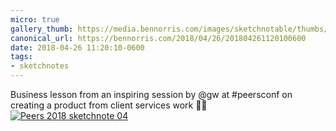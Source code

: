 ```yaml
---
micro: true
gallery_thumb: https://media.bennorris.com/images/sketchnotable/thumbs/peers-2018-sketchnote-04.jpg
canonical_url: https://bennorris.com/2018/04/26/201804261120100600
date: 2018-04-26 11:20:10-0600
tags:
- sketchnotes
---
```


Business lesson from an inspiring session by @gw at #peersconf on creating a product from client services work ✍🏼 [![Peers 2018 sketchnote 04](https://media.bennorris.com/images/sketchnotable/peers-2018/peers-2018-sketchnote-04.jpg)](https://media.bennorris.com/images/sketchnotable/peers-2018/peers-2018-sketchnote-04.jpg)